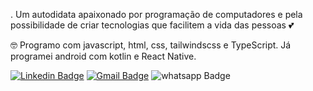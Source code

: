 . Um autodidata apaixonado por programação de computadores e pela possibilidade de criar tecnologias que facilitem a vida das pessoas 💕 <br/>

🤓 Programo com javascript, html, css, tailwindscss e TypeScript. Já programei android com kotlin e React Native. <br/>

[![Linkedin Badge](https://img.shields.io/badge/Linkedin-network-blue)](https://www.linkedin.com/in/faroanderson/) [![Gmail Badge](https://img.shields.io/badge/Gmail-email-green)](mailto:faro.anderson@gmail.com) ![whatsapp Badge](https://img.shields.io/badge/Whatsapp-71996877997-green)




